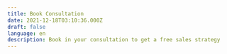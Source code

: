 ```yaml
---
title: Book Consultation
date: 2021-12-18T03:10:36.000Z
draft: false
language: en
description: Book in your consultation to get a free sales strategy
---
```



<!-- @format -->
<!-- Calendly inline widget begin -->
<!-- Calendly inline widget begin -->
<div class="calendly-inline-widget" data-url="https://calendly.com/outsourcedsales/30min?hide_gdpr_banner=1&primary_color=f59e0b" style="min-width:320px;height:930px;"></div>
<script type="text/javascript" src="https://assets.calendly.com/assets/external/widget.js" async></script>
<!-- Calendly inline widget end -->
<!-- Calendly inline widget end -->